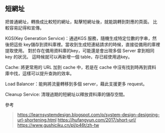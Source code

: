 ## 短網址
把普通網址，轉換成比較短的網址，點擊短網址後，就能跳轉到對應的頁面。
比較容易記得和宣傳。

KGS(Key Generation Service)：通過KGS 服務，隨機生成特定位數的字串，然後把這些 key儲存到資料庫裡。當收到生成短連結請求的時候，直接從備用的庫裡提取使用。
對於存在備用資料庫的key，可能還是會出現多個 Server 拿到相同 key 的狀況。 這時候就可以再新增一個 table，存已經使用過key。

Cache: 將更常用的 URL 加到 cache 中，若是在 cache 中沒有找到時再到資料庫中找，這樣可以提升查詢的效率。

Load Balancer：能夠將流量轉移到多個 server，藉此支援更多 request。

Cleanup Service: 清理過期的短網址以釋放資料庫的儲存空間。




參考
>https://learnsystemdesign.blogspot.com/p/system-design-designing-url-shortening.html
>https://hufangyun.com/2017/short-url/
>https://www.gushiciku.cn/pl/p46t/zh-tw